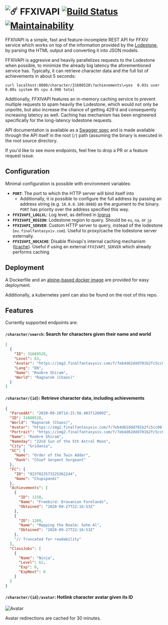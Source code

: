# ![☄️](https://na.finalfantasyxiv.com/favicon.ico) FFXIVAPI [![Build Status](https://travis-ci.org/roobre/ffxivapi.svg?branch=master)](https://travis-ci.org/roobre/ffxivapi) [![Maintainability](https://api.codeclimate.com/v1/badges/167cc30b58f5a04acca7/maintainability)](https://codeclimate.com/github/roobre/ffxivapi/maintainability)

FFXIVAPI is a simple, fast and feature-incomplete REST API for FFXIV service which works on top of the information provided by the [Lodestone](https://eu.finalfantasyxiv.com/lodestone), by parsing the HTML output and converting it into JSON models.

FFXIVAPI is aggresive and heavily parallelizes requests to the Lodestone when possible, to minimize the already big latency the aforementioned service has. Typically, it can retrieve character data and the full list of achievements in about 5 seconds:

```
curl localhost:8080/character/31688528\?achievements\=yes  0.03s user 0.00s system 0% cpu 4.998 total
```

Additionally, FFXIVAPI features an in-memory caching service to prevent multiple requests to spam heavily the Lodestone, which would not only be unpolite, but also increase the chance of getting 429'd and consequently increasing latency as well. Caching has mechanism has been engineered specifically for the long-latency lodestone requests.

API documentation is available as a [Swagger spec](https://github.com/roobre/ffxivapi/blob/master/http/swagger.yaml) and is made available through the API itself in the root (`/`) path (assuming the binary is executed in the root source directory.

If you'd like to see more endpoints, feel free to drop a PR or a feature request issue.

## Configuration

Minimal configuration is possible with environment variables:

* **`PORT`**: The port to which the HTTP server will bind itself into
  - Additionally, it is possible to configure the full address by passing an address string (e.g. `10.0.0.100:8088`) as the argument to the binary. `PORT` has priority over the address specified this way.
* **``FFXIVAPI_LOGLVL``**: Log level, as defined in [logrus](https://github.com/sirupsen/logrus/blob/v1.7.0/logrus.go#L25)
* **`FFXIVAPI_REGION`**: Lodestone region to query. Should be `eu`, `na`, or `jp`
* **`FFXIVAPI_SERVER`**: Custom HTTP server to query, instead of the lodestone (`eu.finalfantasyxiv.com`). Useful to proxy/cache the lodestone server externally.
* **`FFXIVAPI_NOCACHE`**: Disable ffxivapi's internal caching mechanism ([tcache](https://github.com/roobre/tcache)). Useful if using an external `FFXIVAPI_SERVER` which already performs caching

## Deployment

A Dockerfile and an [alpine-based docker image](https://hub.docker.com/r/roobre/ffxivapi) are provided for easy deployment.

Additionally, a kubernetes yaml can also be found on the root of this repo.

## Features

Currently supported endpoints are:

#### `/character/search`: Search for characters given their name and world
```json
[
  {
    "ID": 31688528,
    "Level": 63,
    "Avatar": "https://img2.finalfantasyxiv.com/f/7eb4d62ddd701b2fc5cc06fc773187e9_40d57ba713628f3f1ef5ef204b6d76d2fc0_96x96.jpg?1601561213",
    "Lang": "EN",
    "Name": "Roobre Shiram",
    "World": "Ragnarok (Chaos)"
  }
]
```

#### `/character/{id}`: Retrieve character data, including achievements
```json
{
  "ParsedAt": "2020-09-28T14:21:56.403712609Z",
  "ID": 31688528,
  "World": "Ragnarok (Chaos)",
  "Avatar": "https://img2.finalfantasyxiv.com/f/7eb4d62ddd701b2fc5cc06fc773187e9_40d57ba713628f3f1ef5ef204b6d76d2fc0_96x96.jpg?1601301983",
  "Portrait": "https://img2.finalfantasyxiv.com/f/7eb4d62ddd701b2fc5cc06fc773187e9_40d57ba713628f3f1ef5ef204b6d76d2fl0_640x873.jpg?1601301983",
  "Name": "Roobre Shiram",
  "Nameday": "22nd Sun of the 5th Astral Moon",
  "City": "Gridania",
  "GC": {
    "Name": "Order of the Twin Adder",
    "Rank": "Chief Serpent Sergeant"
  },
  "FC": {
    "ID": "9237023573225362244",
    "Name": "Chupipandi"
  },
  "Achievements": [
    {
      "ID": 1158,
      "Name": "Freebird: Dravanian Forelands",
      "Obtained": "2020-09-27T22:16:53Z"
    },
    {
      "ID": 1209,
      "Name": "Mapping the Realm: Sohm Al",
      "Obtained": "2020-09-27T22:16:53Z"
    },
    "// Truncated for readability"
  ],
  "ClassJobs": [
    {
      "Name": "Ninja",
      "Level": 62,
      "Exp": 0,
      "ExpNext": 0
    }
  ]
}
```

#### `/character/{id}/avatar`: Hotlink character avatar given its ID

![Avatar](https://ffxivapi.roobre.es/character/31688528/avatar)

Avatar redirections are cached for 30 minutes.
